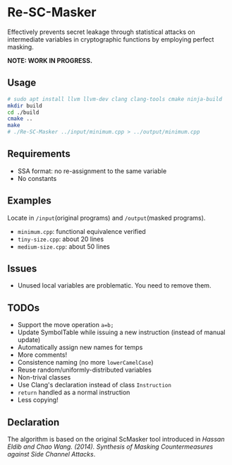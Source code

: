 # Re-SC-Masker

Effectively prevents secret leakage through statistical attacks on intermediate variables in cryptographic functions by employing perfect masking.

**NOTE: WORK IN PROGRESS.**

## Usage

```bash
# sudo apt install llvm llvm-dev clang clang-tools cmake ninja-build
mkdir build
cd ./build
cmake ..
make
# ./Re-SC-Masker ../input/minimum.cpp > ../output/minimum.cpp
```

## Requirements

- SSA format: no re-assignment to the same variable
- No constants

## Examples

Locate in `/input`(original programs) and `/output`(masked programs).

- `minimum.cpp`: functional equivalence verified
- `tiny-size.cpp`: about 20 lines
- `medium-size.cpp`: about 50 lines

## Issues

- Unused local variables are problematic. You need to remove them.

## TODOs

- Support the move operation `a=b;`
- Update SymbolTable while issuing a new instruction (instead of manual update)
- Automatically assign new names for temps
- More comments!
- Consistence naming (no more `lowerCamelCase`)
- Reuse random/uniformly-distributed variables
- Non-trival classes
- Use Clang's declaration instead of class `Instruction`
- `return` handled as a normal instruction
- Less copying!

## Declaration

The algorithm is based on the original ScMasker tool introduced in *Hassan Eldib and Chao Wang. (2014). Synthesis of Masking Countermeasures against Side Channel Attacks*.
